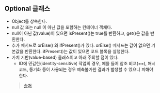 ## Optional 클래스

* Object를 상속한다.
* null 값 또는 null 이 아닌 값을 포함하는 컨테이너 객체다.
* null이 아닌 값(value)이 있으면 isPresent()는 true를 반환하고, get()은 값을 반환한다.
* 추가 메서드로 orElse() 와 ifPresent()가 있다.  orElse() 메서드는 값이 없으면 기본값을 반환한다. ifPresent()는 값이 있으면 코드 블록을 실행한다.
* 가치 기반(value-based) 클래스이고 아래 주의할 점이 있다.
    * ID에 민감한(identity-sensitive) 작업의 경우, 예를 들어 참조 비교(==), 해시코드, 동기화 등이 사용되는 경우 예측불가한 결과가 발생할 수 있으니 피해야 한다.
  > [출처](https://docs.oracle.com/javase/8/docs/api/java/util/Optional.html)
